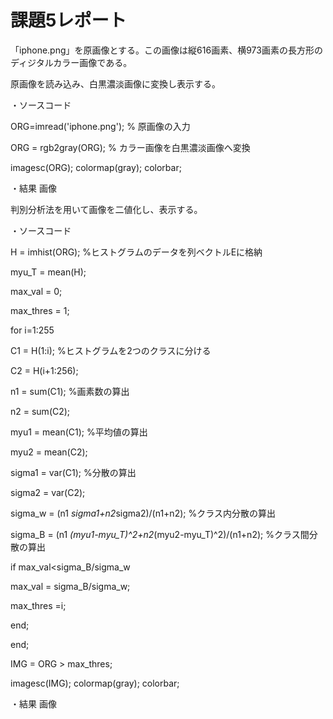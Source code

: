 # 課題5レポート

「iphone.png」を原画像とする。この画像は縦616画素、横973画素の長方形のディジタルカラー画像である。

原画像を読み込み、白黒濃淡画像に変換し表示する。

・ソースコード

ORG=imread('iphone.png'); % 原画像の入力

ORG = rgb2gray(ORG); % カラー画像を白黒濃淡画像へ変換

imagesc(ORG); colormap(gray); colorbar;

・結果
画像

判別分析法を用いて画像を二値化し、表示する。

・ソースコード

H = imhist(ORG); %ヒストグラムのデータを列ベクトルEに格納

myu_T = mean(H);

max_val = 0;

max_thres = 1;

for i=1:255

C1 = H(1:i); %ヒストグラムを2つのクラスに分ける

C2 = H(i+1:256);

n1 = sum(C1); %画素数の算出

n2 = sum(C2);

myu1 = mean(C1); %平均値の算出

myu2 = mean(C2);

sigma1 = var(C1); %分散の算出

sigma2 = var(C2);

sigma_w = (n1 *sigma1+n2*sigma2)/(n1+n2); %クラス内分散の算出

sigma_B = (n1 *(myu1-myu_T)^2+n2*(myu2-myu_T)^2)/(n1+n2); %クラス間分散の算出

if max_val<sigma_B/sigma_w

max_val = sigma_B/sigma_w;

max_thres =i;

end;

end;

IMG = ORG > max_thres;

imagesc(IMG); colormap(gray); colorbar;

・結果
画像
